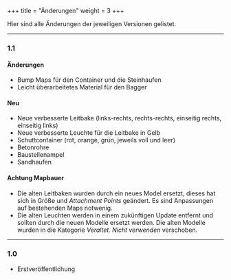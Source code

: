 +++
title = "Änderungen"
weight = 3
+++

Hier sind alle Änderungen der jeweiligen Versionen gelistet.

---

### 1.1
#### Änderungen
- Bump Maps für den Container und die Steinhaufen
- Leicht überarbeitetes Material für den Bagger

#### Neu
- Neue verbesserte Leitbake (links-rechts, rechts-rechts, einseitig rechts, einseitig links)
- Neue verbesserte Leuchte für die Leitbake in Gelb
- Schuttcontainer (rot, orange, grün, jeweils voll und leer)
- Betonrohre
- Baustellenampel
- Sandhaufen

#### Achtung Mapbauer
- Die alten Leitbaken wurden durch ein neues Model ersetzt, dieses hat sich in Größe und _Attachment Points_ geändert. Es sind Anpassungen auf bestehenden Maps notwenig.
- Die alten Leuchten werden in einem zukünftigen Update entfernt und sollten durch die neuen Modelle ersetzt werden. Die alten Modelle wurden in die Kategorie _Veraltet. Nicht verwenden_ verschoben.

---

### 1.0
- Erstveröffentlichung